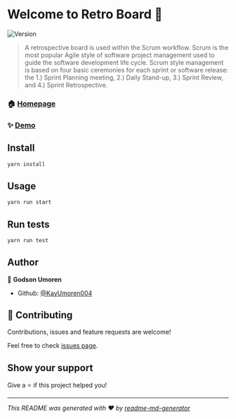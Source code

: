 # Welcome to Retro Board 👋
![Version](https://img.shields.io/badge/version-1.0.0-blue.svg?cacheSeconds=2592000)

>  A retrospective board is used within the Scrum workflow. Scrum is the most popular Agile style of software project management used to guide the software development life cycle. Scrum style management is based on four basic ceremonies for each sprint or software release: the 1.) Sprint Planning meeting, 2.) Daily Stand-up, 3.) Sprint Review, and 4.) Sprint Retrospective. 

### 🏠 [Homepage](https://github.com/KayUmoren004/retro-board)

### ✨ [Demo](https://kayumoren004.github.io/retro-board/)

## Install

```sh
yarn install
```

## Usage

```sh
yarn run start
```

## Run tests

```sh
yarn run test
```

## Author

👤 **Godson Umoren**

* Github: [@KayUmoren004](https://github.com/KayUmoren004)

## 🤝 Contributing

Contributions, issues and feature requests are welcome!

Feel free to check [issues page](https://github.com/KayUmoren004/retro-board/issues). 

## Show your support

Give a ⭐️ if this project helped you!


***
_This README was generated with ❤️ by [readme-md-generator](https://github.com/kefranabg/readme-md-generator)_